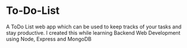 # To-Do-List
A ToDo List web app which can be used to keep tracks of your tasks and stay productive. I created this while learning Backend Web Development using Node, Express and MongoDB 
